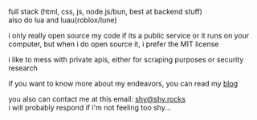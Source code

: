 full stack (html, css, js, node.js/bun, best at backend stuff)  
also do lua and luau(roblox/lune)  

i only really open source my code if its a public service or it runs on your computer, but when i do open source it, i prefer the MIT license  

i like to mess with private apis, either for scraping purposes or security research

if you want to know more about my endeavors, you can read my [blog](https://blog.shy.rocks)

you also can contact me at this email: shy@shy.rocks  
i will probably respond if i'm not feeling too shy...
